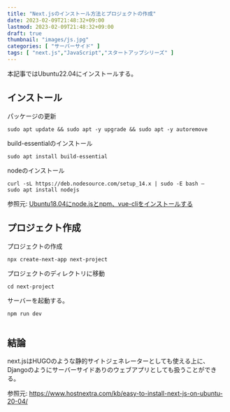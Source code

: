 ```yaml
---
title: "Next.jsのインストール方法とプロジェクトの作成"
date: 2023-02-09T21:48:32+09:00
lastmod: 2023-02-09T21:48:32+09:00
draft: true
thumbnail: "images/js.jpg"
categories: [ "サーバーサイド" ]
tags: [ "next.js","JavaScript","スタートアップシリーズ" ]
---
```


本記事ではUbuntu22.04にインストールする。

## インストール


パッケージの更新

    sudo apt update && sudo apt -y upgrade && sudo apt -y autoremove

build-essentialのインストール

    sudo apt install build-essential


nodeのインストール

    curl -sL https://deb.nodesource.com/setup_14.x | sudo -E bash –
    sudo apt install nodejs


参照元: [Ubuntu18.04にnode.jsとnpm、vue-cliをインストールする](/post/startup-npm-install/)


## プロジェクト作成

プロジェクトの作成

    npx create-next-app next-project

プロジェクトのディレクトリに移動

    cd next-project

サーバーを起動する。

    npm run dev

<div class="img-center"><img src="/images/Screenshot from 2023-02-10 15-52-21.png" alt=""></div>


## 結論

next.jsはHUGOのような静的サイトジェネレーターとしても使える上に、Djangoのようにサーバーサイドありのウェブアプリとしても扱うことができる。


参照元: https://www.hostnextra.com/kb/easy-to-install-next-js-on-ubuntu-20-04/



